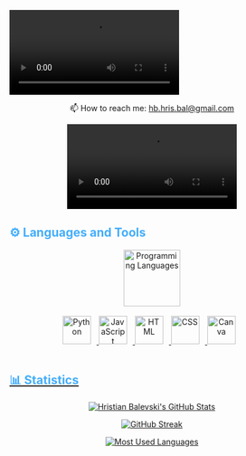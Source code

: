 

![GitHub Banner](https://user-images.githubusercontent.com/114162692/235094263-03eee7e6-9620-49d0-8faa-bd021e3ff6d6.mp4)
<p align:"center" style="text-align: justify; margin: 0 50px; font-size: 17px;" >
                                              
<div align="center">
  
📫 How to reach me: hb.hris.bal@gmail.com

![giphy](https://user-images.githubusercontent.com/114162692/235103239-7088783d-f7b9-4441-8a20-65628feab257.mp4)
</div>
</p> 
<h2 style="color: #44AEFB">⚙️ Languages and Tools</h2>
<div align="center" style="display:block;">
    <img width="100px" alt="Programming Languages" src="https://user-images.githubusercontent.com/78341798/194531121-47b0119a-ce00-439d-b586-125f86acb098.png"/> 
</div>
<br>   
<!-- Icons Resources -->
<!-- https://devicon.dev/ -->
<!-- https://cdn.jsdelivr.net/npm/simple-icons@v3/icons/ -->
<div align="center">
   <a href="https://www.python.org/" target="_blank" rel="noreferrer">
      <img  alt="Python" height="50px" style="padding-right:10px;" src="https://cdn.jsdelivr.net/gh/devicons/devicon/icons/python/python-original.svg"/>
  </a>
  <a href="https://developer.mozilla.org/en-US/docs/Web/JavaScript" target="_blank" rel="noreferrer">
      <img  alt="JavaScript" height="50px" style="padding-right:10px;" src="https://cdn.jsdelivr.net/gh/devicons/devicon/icons/javascript/javascript-plain.svg"/>
     <a href="https://developer.mozilla.org/en-US/docs/Web/HTML" target="_blank" rel="noreferrer">
      <img  alt="HTML" height="50px" style="padding-right:10px;" src="https://cdn.jsdelivr.net/gh/devicons/devicon/icons/html5/html5-original.svg"/>
  </a>
  <a href="https://developer.mozilla.org/en-US/docs/Web/CSS" target="_blank" rel="noreferrer">
      <img  alt="CSS" height="50px" style="padding-right:10px;" src="https://cdn.jsdelivr.net/gh/devicons/devicon/icons/css3/css3-original.svg"/>
  </a>
    <a href="https://www.canva.com/" target="_blank" rel="noreferrer">
      <img  alt="Canva" height="50px" style="padding-right:10px;" src="https://cdn.jsdelivr.net/gh/devicons/devicon/icons/canva/canva-original.svg"/>
    </div>
<br>
<h2 style="color: #44AEFB">📊 Statistics</h2>
  <div class="stats" align="center">

![Hristian Balevski's GitHub Stats](https://github-readme-stats.vercel.app/api?username=hristianbalevski&hide=stars&count_private=true&show_icons=true&theme=chartreuse-dark&border_radius=20)

![GitHub Streak](https://streak-stats.demolab.com?user=hristianbalevski&count_private=true&theme=chartreuse-dark&border_radius=20)

<!-- ![Most Used Languages](https://github-readme-stats.vercel.app/api/top-langs/?username=hristianbalevski&show_icons=true&theme=chartreuse-dark&border_radius=20) -->
    
<!-- compact programming languages layout -->
![Most Used Languages](https://github-readme-stats.vercel.app/api/top-langs/?username=hristianbalevski&layout=compact&show_icons=true&theme=chartreuse-dark&border_radius=20)
</div>
    
